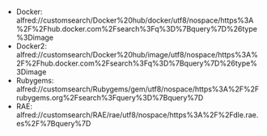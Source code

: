 * Docker: alfred://customsearch/Docker%20hub/docker/utf8/nospace/https%3A%2F%2Fhub.docker.com%2Fsearch%3Fq%3D%7Bquery%7D%26type%3Dimage
* Docker2: alfred://customsearch/Docker%20hub/image/utf8/nospace/https%3A%2F%2Fhub.docker.com%2Fsearch%3Fq%3D%7Bquery%7D%26type%3Dimage
* Rubygems: alfred://customsearch/Rubygems/gem/utf8/nospace/https%3A%2F%2Frubygems.org%2Fsearch%3Fquery%3D%7Bquery%7D
* RAE: alfred://customsearch/RAE/rae/utf8/nospace/https%3A%2F%2Fdle.rae.es%2F%7Bquery%7D
